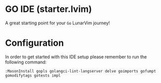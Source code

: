 # GO IDE (starter.lvim)

A great starting point for your `Go` LunarVim journey!

# Configuration

In order to get started with this IDE setup please remember to run the following command:

`:MasonInstall gopls golangci-lint-langserver delve goimports gofumpt gomodifytags gotests impl`
